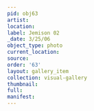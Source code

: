 ```yaml
---
pid: obj63
artist: 
location: 
label: Jemison 02
_date: 3/25/06
object_type: photo
current_location: 
source: 
order: '63'
layout: gallery_item
collection: visual-gallery
thumbnail: 
full: 
manifest: 
---
```

